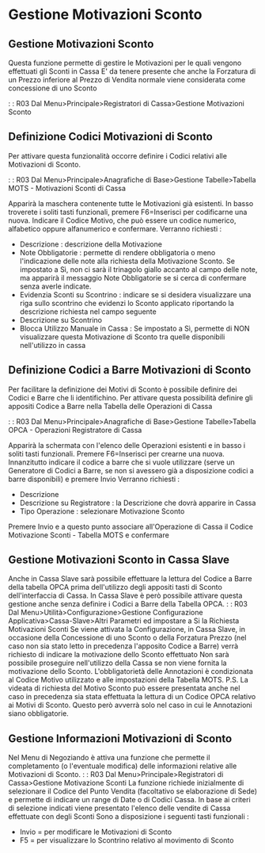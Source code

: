 # Gestione Motivazioni Sconto

## Gestione Motivazioni Sconto

Questa funzione permette di gestire le Motivazioni per le quali vengono effettuati gli Sconti in Cassa
E' da tenere presente che anche la Forzatura di un Prezzo inferiore al Prezzo di Vendita normale viene considerata come concessione di uno Sconto

 :  : R03 Dal Menu>Principale>Registratori di Cassa>Gestione Motivazioni Sconto

## Definizione Codici Motivazioni di Sconto

Per attivare questa funzionalità occorre definire i Codici relativi alle Motivazioni di Sconto.

 :  : R03 Dal Menu>Principale>Anagrafiche di Base>Gestione Tabelle>Tabella MOTS - Motivazioni Sconti di Cassa

Apparirà la maschera contenente tutte le Motivazioni già esistenti. In basso troverete i soliti tasti funzionali, premere F6=Inserisci per codificarne una nuova. Indicare il Codice Motivo, che può essere un codice numerico, alfabetico oppure alfanumerico e confermare.
Verranno richiesti : 

 * Descrizione :  descrizione della Motivazione
 * Note Obbligatorie :  permette di rendere obbligatoria o meno l'indicazione delle note alla richiesta della Motivazione Sconto. Se impostato a Sì, non ci sarà il trinagolo giallo accanto al campo delle note,  ma apparirà il messaggio Note Obbligatorie se si cerca di confermare senza averle indicate.
 * Evidenzia Sconti su Scontrino :  indicare se si desidera visualizzare una riga sullo scontrino che evidenzi lo Sconto applicato riportando la descrizione richiesta nel campo seguente
 * Descrizione su Scontrino
 * Blocca Utilizzo Manuale in Cassa :  Se impostato a Sì, permette di NON visualizzare questa Motivazione di Sconto tra quelle disponibili nell'utilizzo in cassa

## Definizione Codici a Barre Motivazioni di Sconto

Per facilitare la definizione dei Motivi di Sconto è possibile definire dei Codici e Barre che li identifichino. Per attivare questa possibilità definire gli appositi Codice a Barre nella Tabella delle Operazioni di
Cassa

 :  : R03 Dal Menu>Principale>Anagrafiche di Base>Gestione Tabelle>Tabella OPCA - Operazioni Registratore di Cassa

Apparirà la schermata con l'elenco delle Operazioni esistenti e in basso i soliti tasti funzionali. Premere F6=Inserisci per crearne una nuova.
Innanzitutto indicare il codice a barre che si vuole utilizzare (serve un Generatore di Codici a Barre, se non si avessero già a disposizione codici a barre disponibili) e premere Invio
Verranno richiesti : 

 * Descrizione
 * Descrizione su Registratore :  la Descrizione che dovrà apparire in Cassa
 * Tipo Operazione :  selezionare Motivazione Sconto

Premere Invio e a questo punto associare all'Operazione di Cassa il Codice Motivazione Sconti - Tabella MOTS e confermare


## Gestione Motivazioni Sconto in Cassa Slave

Anche in Cassa Slave sarà possibile effettuare la lettura del Codice a Barre della tabella OPCA prima dell'utilizzo degli appositi tasti di Sconto dell'interfaccia di Cassa.
In Cassa Slave è però possibile attivare questa gestione anche senza definire i Codici a Barre della Tabella OPCA.
 :  : R03 Dal Menu>Utilità>Configurazione>Gestione Configurazione Applicativa>Cassa-Slave>Altri Parametri ed impostare a Si la Richiesta Motivazioni Sconti
Se viene attivata la Configurazione, in Cassa Slave, in occasione della Concessione di uno Sconto o della Forzatura Prezzo (nel caso non sia stato letto in precedenza l'apposito Codice a Barre) verrà
richiesto di indicare la motivazione dello Sconto effettuato
Non sarà possibile proseguire nell'utilizzo della Cassa se non viene fornita la motivazione dello Sconto.
L'obbligatorietà delle Annotazioni è condizionata al Codice Motivo utilizzato e alle impostazioni della Tabella MOTS.
P.S. La videata di richiesta del Motivo Sconto può essere presentata anche nel caso in precedenza sia stata effettuata la lettura di un Codice OPCA relativo ai Motivi di Sconto. Questo però avverrà solo nel caso in cui le Annotazioni siano obbligatorie.

## Gestione Informazioni Motivazioni di Sconto

Nel Menu di Negoziando è attiva una funzione che permette il completamento (o l'eventuale modifica) delle informazioni relative alle Motivazioni di Sconto.
 :  : R03 Dal Menu>Principale>Registratori di Cassa>Gestione Motivazione Sconti
La funzione richiede inizialmente di selezionare il Codice del Punto Vendita (facoltativo se elaborazione di Sede) e permette di indicare un range di Date o di Codici Cassa.
In base ai criteri di selezione indicati viene presentato l'elenco delle vendite di Cassa effettuate con degli Sconti
Sono a disposizione i seguenti tasti funzionali : 

 * Invio = per modificare le Motivazioni di Sconto
 * F5 = per visualizzare lo Scontrino relativo al movimento di Sconto



